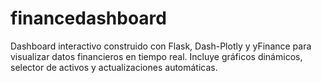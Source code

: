 # financedashboard
Dashboard interactivo construido con Flask, Dash-Plotly y yFinance para visualizar datos financieros en tiempo real. Incluye gráficos dinámicos, selector de activos y actualizaciones automáticas.
